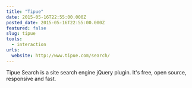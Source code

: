```yaml
---
title: "Tipue"
date: 2015-05-16T22:55:00.000Z
posted_date: 2015-05-16T22:55:00.000Z
featured: false
slug: tipue
tools: 
  - interaction
urls:
  website: http://www.tipue.com/search/
---
```

Tipue Search is a site search engine jQuery plugin. It's free, open source, responsive and fast.




